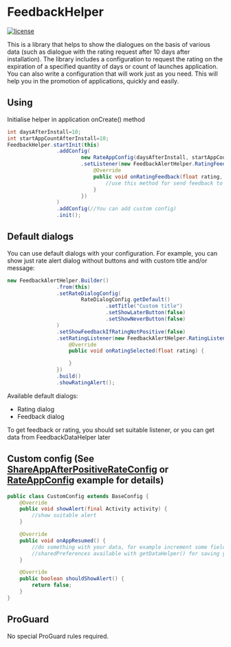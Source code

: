 # FeedbackHelper
[![license](https://img.shields.io/github/license/mashape/apistatus.svg)](https://opensource.org/licenses/MIT)

This is a library that helps to show the dialogues on the basis of various data (such as dialogue with the rating request after 10 days after installation). The library includes a configuration to request the rating on the expiration of a specified quantity of days or count of launches application. You can also write a configuration that will work just as you need. This will help you in the promotion of applications, quickly and easily.

## Using
Initialise helper in application onCreate() method
```java
int daysAfterInstall=10;
int startAppCountAfterInstall=10;
FeedbackHelper.startInit(this)
                .addConfig(
                        new RateAppConfig(daysAfterInstall, startAppCountAfterInstall)
                        .setListener(new FeedbackAlertHelper.RatingFeedbackListener() {
                            @Override
                            public void onRatingFeedback(float rating, String feedback) {
                                //use this method for send feedback to your server or slack channel for example
                            }
                        })
                )
                .addConfig(//You can add custom config)
                .init();
```

## Default dialogs
You can use default dialogs with your configuration. For example, you can show just rate alert dialog without buttons and with custom title and/or message:
```java
new FeedbackAlertHelper.Builder()
                .from(this)
                .setRateDialogConfig(
                        RateDialogConfig.getDefault()
                                .setTitle("Custom title")
                                .setShowLaterButton(false)
                                .setShowNeverButton(false)
                )
                .setShowFeedbackIfRatingNotPositive(false)
                .setRatingListener(new FeedbackAlertHelper.RatingListener() {
                    @Override
                    public void onRatingSelected(float rating) {

                    }
                })
                .build()
                .showRatingAlert();
```

Available default dialogs:
- Rating dialog
- Feedback dialog

To get feedback or rating, you should set suitable listener, or you can get data from FeedbackDataHelper later

## Custom config (See [ShareAppAfterPositiveRateConfig](https://github.com/mishindmitriy/FeedbackHelper/blob/master/app/src/main/java/com/github/mishindmitiy/feedbackhelper/sample/ShareAppAfterPositiveRateConfig.java) or [RateAppConfig](https://github.com/mishindmitriy/FeedbackHelper/blob/master/feedbackhelper/src/main/java/com/github/mishindmitriy/feedbackhelper/configs/RateAppConfig.java) example for details)
```java
public class CustomConfig extends BaseConfig {
    @Override
    public void showAlert(final Activity activity) {
        //show suitable alert
    }

    @Override
    public void onAppResumed() {
        //do something with your data, for example increment some field
        //sharedPreferences available with getDataHelper() for saving your fields
    }

    @Override
    public boolean shouldShowAlert() {
        return false;
    }
}
```

## ProGuard
No special ProGuard rules required.

